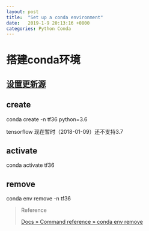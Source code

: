 ```yaml
---
layout: post
title:  "Set up a conda environment"
date:   2019-1-9 20:13:16 +0800
categories: Python Conda
---
```


# 搭建conda环境

## [设置更新源](https://mirrors.tuna.tsinghua.edu.cn/help/anaconda/)

## create

conda create -n tf36 python=3.6

tensorflow 现在暂时（2018-01-09）还不支持3.7

## activate

conda activate tf36

## remove

conda env remove -n tf36

> Reference
>
> [Docs » Command reference » conda env remove](https://conda.io/docs/commands/env/conda-env-remove.html)

